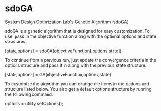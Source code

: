 sdoGA
=====

System Design Optimization Lab's Genetic Algorithm (sdoGA)

sdoGA is a genetic algorithm that is designed for easy customization. To use, pass in the objective function along with the optional options and state structures.

[state,options] = sdoGA(objectiveFunction[,options,state])

To continue from a previous run, just update the convergence criteria in the options structure and pass it in along with the previous state structure.

[state,options] = GA(objectiveFunction,options,state)

To customize the algorithm you can change the items in the options and structure listed below. You also get a default options structure by running the following command.

options = utility.setOptions();
